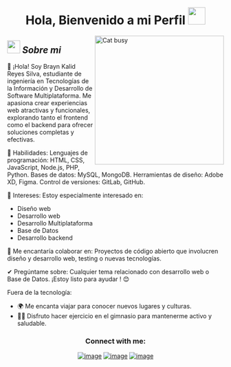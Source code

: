 <h1 align="center">Hola, Bienvenido a mi Perfil <img src="https://media.giphy.com/media/hvRJCLFzcasrR4ia7z/giphy.gif" width="40"></h1>

<img align="right" width=300px alt="Cat busy" src="https://media.tenor.com/Xx2cXbv_tYAAAAAi/peach-cat-goma.gif" />

## <img src="https://media.giphy.com/media/ObNTw8Uzwy6KQ/giphy.gif" width="30px">&nbsp;***Sobre mi***

👋 ¡Hola! Soy Brayn Kalid Reyes Silva, estudiante de ingeniería en Tecnologías de la Información y Desarrollo de Software Multiplataforma. Me apasiona crear experiencias web atractivas y funcionales, explorando tanto el frontend como el backend para ofrecer soluciones completas y efectivas.

🌟 Habilidades:
Lenguajes de programación: HTML, CSS, JavaScript, Node.js, PHP, Python.
Bases de datos: MySQL, MongoDB.
Herramientas de diseño: Adobe XD, Figma.
Control de versiones: GitLab, GitHub.

🚀 Intereses:
Estoy especialmente interesado en:
- Diseño web
- Desarrollo web
- Desarrollo Multiplataforma
- Base de Datos
- Desarrollo backend

👯 Me encantaría colaborar en:
Proyectos de código abierto que involucren diseño y desarrollo web, testing o nuevas tecnologías.

✔ Pregúntame sobre:
Cualquier tema relacionado con desarrollo web o Base de Datos. ¡Estoy listo para ayudar ! 😊

Fuera de la tecnología:
- 🌍 Me encanta viajar para conocer nuevos lugares y culturas.
- 🏋️‍♂️ Disfruto hacer ejercicio en el gimnasio para mantenerme activo y saludable.

<h3 align="center">Connect with me:</h3>
<div align="center">

[![image](https://img.shields.io/badge/LinkedIn-0077B5?style=for-the-badge&logo=linkedin&logoColor=white)](https://www.linkedin.com/in/kalid-reyes-759961339)
[![image](https://img.shields.io/badge/Instagram-E4405F?style=for-the-badge&logo=instagram&logoColor=white)](https://www.instagram.com/khalid_rm_)
[![image](https://img.shields.io/badge/Gmail-D14836?style=for-the-badge&logo=gmail&logoColor=white)](mailto:brayn4krs@gmail.com)
  
</div>
